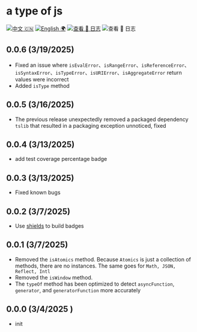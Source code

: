 # a type of js

[![中文 🇨🇳](<https://img.shields.io/badge/🇨🇳-自述_%20_文件-rgb(255,12,36)>)](https://github.com/earthnutDev/a-type-of-js/blob/main/README-zh.md) [![English 🌍](<https://img.shields.io/badge/🌍-README-rgb(0,0,0)>)](https://github.com/earthnutDev/a-type-of-js/blob/main/README.md) [![查看 📔 日志](<https://img.shields.io/badge/👀-日_%20_志-rgb(0,125,206)>)](https://github.com/earthnutDev/a-type-of-js/blob/main/CHANGELOG.md) ![查看 📔 日志](<https://img.shields.io/badge/👀-Change_%20_log-rgb(0,125,206)?style=social>)

## 0.0.6 (3/19/2025)

- Fixed an issue where `isEvalError`、`isRangeError`、`isReferenceError`、`isSyntaxError`、`isTypeError`、`isURIError`、`isAggregateError` return values were incorrect
- Added `isType` method

## 0.0.5 (3/16/2025)

- The previous release unexpectedly removed a packaged dependency `tslib` that resulted in a packaging exception unnoticed, fixed

## 0.0.4 (3/13/2025)

- add test coverage percentage badge

## 0.0.3 (3/13/2025)

- Fixed known bugs

## 0.0.2 (3/7/2025)

- Use [shields](https://img.shields.io) to build badges

## 0.0.1 (3/7/2025)

- Removed the `isAtomics` method. Because `Atomics` is just a collection of methods, there are no instances. The same goes for `Math, JSON, Reflect, Intl`
- Removed the `isWindow` method.
- The `typeOf` method has been optimized to detect `asyncFunction`, `generator`, and `generatorFunction` more accurately

## 0.0.0 (3/4/2025 )

- init
